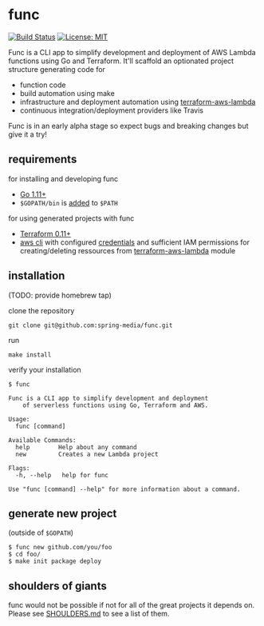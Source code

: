 # func

[![Build Status](https://travis-ci.com/spring-media/func.svg?token=ErJ9PSqPoBz3w7BYQzzq&branch=master)](https://travis-ci.com/spring-media/func) [![License: MIT](https://img.shields.io/badge/License-MIT-yellow.svg)](https://opensource.org/licenses/MIT)

Func is a CLI app to simplify development and deployment of AWS Lambda functions using Go and Terraform. It'll scaffold an optionated project structure generating code for

- function code
- build automation using make
- infrastructure and deployment automation using [terraform-aws-lambda](https://github.com/spring-media/terraform-aws-lambda)
- continuous integration/deployment providers like Travis

Func is in an early alpha stage so expect bugs and breaking changes but give it a try!

## requirements

for installing and developing func

- [Go 1.11+](https://golang.org/)
- `$GOPATH/bin` is [added](https://golang.org/doc/code.html#GOPATH) to `$PATH`

for using generated projects with func

- [Terraform 0.11+](https://www.terraform.io/downloads.html)
- [aws cli](https://docs.aws.amazon.com/cli/latest/userguide/installing.html) with configured [credentials](https://docs.aws.amazon.com/cli/latest/userguide/cli-chap-getting-started.html) and sufficient IAM permissions for creating/deleting ressources from [terraform-aws-lambda](https://github.com/spring-media/terraform-aws-lambda) module

## installation

(TODO: provide homebrew tap)

clone the repository

```
git clone git@github.com:spring-media/func.git
```

run

```
make install
```

verify your installation

```
$ func

Func is a CLI app to simplify development and deployment
	of serverless functions using Go, Terraform and AWS.

Usage:
  func [command]

Available Commands:
  help        Help about any command
  new         Creates a new Lambda project

Flags:
  -h, --help   help for func

Use "func [command] --help" for more information about a command.
```

## generate new project

(outside of `$GOPATH`)

```
$ func new github.com/you/foo
$ cd foo/
$ make init package deploy
```

## shoulders of giants

func would not be possible if not for all of the great projects it depends on. Please see [SHOULDERS.md](SHOULDERS.md) to see a list of them.
